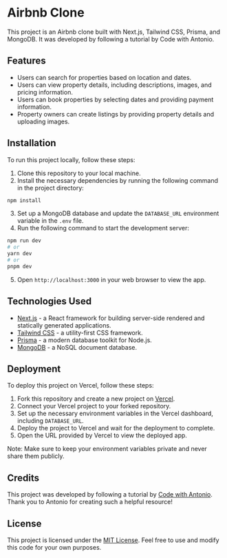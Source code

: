 # Airbnb Clone

This project is an Airbnb clone built with Next.js, Tailwind CSS, Prisma, and MongoDB. It was developed by following a tutorial by Code with Antonio.

## Features

- Users can search for properties based on location and dates.
- Users can view property details, including descriptions, images, and pricing information.
- Users can book properties by selecting dates and providing payment information.
- Property owners can create listings by providing property details and uploading images.

## Installation

To run this project locally, follow these steps:

1. Clone this repository to your local machine.
2. Install the necessary dependencies by running the following command in the project directory:

```bash
npm install
```

3. Set up a MongoDB database and update the `DATABASE_URL` environment variable in the `.env` file.
4. Run the following command to start the development server:

```bash
npm run dev
# or
yarn dev
# or
pnpm dev
```

5. Open `http://localhost:3000` in your web browser to view the app.

## Technologies Used

- [Next.js](https://nextjs.org/) - a React framework for building server-side rendered and statically generated applications.
- [Tailwind CSS](https://tailwindcss.com/) - a utility-first CSS framework.
- [Prisma](https://www.prisma.io/) - a modern database toolkit for Node.js.
- [MongoDB](https://www.mongodb.com/) - a NoSQL document database.

## Deployment

To deploy this project on Vercel, follow these steps:

1. Fork this repository and create a new project on [Vercel](https://vercel.com/).
2. Connect your Vercel project to your forked repository.
3. Set up the necessary environment variables in the Vercel dashboard, including `DATABASE_URL`.
4. Deploy the project to Vercel and wait for the deployment to complete.
5. Open the URL provided by Vercel to view the deployed app.

Note: Make sure to keep your environment variables private and never share them publicly.

## Credits

This project was developed by following a tutorial by [Code with Antonio](https://www.youtube.com/@codewithantonio). Thank you to Antonio for creating such a helpful resource!

## License

This project is licensed under the [MIT License](https://opensource.org/licenses/MIT). Feel free to use and modify this code for your own purposes.

